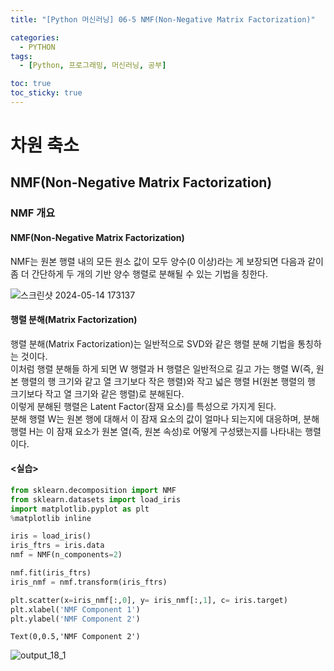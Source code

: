 ```yaml
---
title: "[Python 머신러닝] 06-5 NMF(Non-Negative Matrix Factorization)"

categories: 
  - PYTHON
tags:
  - [Python, 프로그래밍, 머신러닝, 공부]

toc: true
toc_sticky: true
---
```


# 차원 축소

## NMF(Non-Negative Matrix Factorization)

### NMF 개요

#### NMF(Non-Negative Matrix Factorization)

NMF는 원본 행렬 내의 모든 원소 값이 모두 양수(0 이상)라는 게 보장되면 다음과 같이 좀 더 간단하게 두 개의 기반 양수 행렬로 분해될 수 있는 기법을 칭한다.

![스크린샷 2024-05-14 173137](https://github.com/gsh06169/gsh06169/assets/150469460/3f07b549-fef3-4745-b96e-b510536a7187)

#### 행렬 분해(Matrix Factorization)

행렬 분해(Matrix Factorization)는 일반적으로 SVD와 같은 행렬 분해 기법을 통칭하는 것이다. <br> 이처럼 행렬 분해들 하게 되면 W 행렬과 H 행렬은 일반적으로 길고 가는 행렬 W(즉, 원본 행렬의 행 크기와 같고 열 크기보다 작은 행렬)와 작고 넓은 행렬 H(원본 행렬의 행 크기보다 작고 열 크기와 같은 행렬)로 분해된다. <br> 이렇게 분해된 행렬은 Latent Factor(잠재 요소)를 특성으로 가지게 된다. <br> 분해 행렬 W는 원본 행에 대해서 이 잠재 요소의 값이 얼마나 되는지에 대응하며, 분해 행렬 H는 이 잠재 요소가 원본 열(즉, 원본 속성)로 어떻게 구성됐는지를 나타내는 행렬이다.

#### <실습>


```python
from sklearn.decomposition import NMF
from sklearn.datasets import load_iris
import matplotlib.pyplot as plt
%matplotlib inline

iris = load_iris()
iris_ftrs = iris.data
nmf = NMF(n_components=2)

nmf.fit(iris_ftrs)
iris_nmf = nmf.transform(iris_ftrs)

plt.scatter(x=iris_nmf[:,0], y= iris_nmf[:,1], c= iris.target)
plt.xlabel('NMF Component 1')
plt.ylabel('NMF Component 2')

```




    Text(0,0.5,'NMF Component 2')




    
![output_18_1](https://github.com/gsh06169/gsh06169/assets/150469460/1c077841-b7f7-4562-b047-b672ff6d7c60)
    



